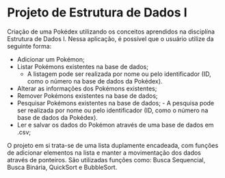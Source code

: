 # Projeto de Estrutura de Dados I

Criação de uma Pokédex utilizando os conceitos aprendidos na disciplína Estrutura de Dados I. Nessa aplicação, é possível que o usuário utilize da seguinte forma:
  - Adicionar um Pokémon;
  - Listar Pokémons existentes na base de dados;
     - A listagem pode ser realizada por nome ou pelo identificador (ID, como o número na base de dados da Pokédex).
  -  Alterar as informações dos Pokémons existentes;
  -  Remover Pokémons existentes na base de dados;
  -  Pesquisar Pokémons existentes na base de dados;
    -  A pesquisa pode ser realizada por nome ou pelo identificador (ID, como o número na base de dados da Pokédex).
  -  Ler e salvar os dados do Pokémon através de uma base de dados em .csv;

O projeto em si trata-se de uma lista duplamente encadeada, com funções de adicionar elementos na lista e manter a movimentação dos dados através de ponteiros. São utilizadas funções como: Busca Sequencial, Busca Binária, QuickSort e BubbleSort.